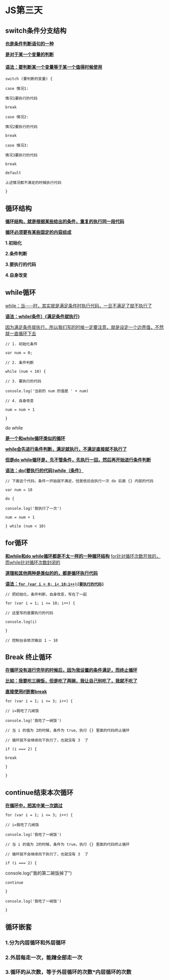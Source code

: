 # JS第三天

## **switch条件分支结构**

<u>**也是条件判断语句的一种**</u>

<u>**是对于某一个变量的判断**</u>

#### <u>**语法：要判断某一个变量等于某一个值得时候使用**</u>

`switch (要判断的变量) { `

`case 情况1: `

`情况1要执行的代码 `

`break`

`case 情况2: `

`情况2要执行的代码 `

`break`

`case 情况3: `

`情况3要执行的代码 `

`break`

`default`

`上述情况都不满足的时候执行代码 `

`}`

## **循环结构**

<u>**循环结构，就是根据某些给出的条件，重复的执行同一段代码**</u>

<u>**循环必须要有某些固定的内容组成**</u>

**1.初始化**

**2.条件判断**

**3.要执行的代码**

**4.自身改变**

## while循环

<u>while：当----时，其实就是满足条件时执行代码，一旦不满足了就不执行了</u>

<u>**语法：while(条件）{满足条件就执行}**</u>

<u>因为满足条件就执行，所以我们写的时候一定要注意，就是设定一个边界值，不然就一直循环下去</u>

`// 1. 初始化条件` 

`var num = 0;` 

`// 2. 条件判断` 

`while (num < 10) {` 

`// 3. 要执行的代码` 

`console.log('当前的 num 的值是 ' + num)` 

`// 4. 自身改变` 

`num = num + 1` 

`}`

do while

<u>**是一个和while循环类似的循环**</u>

<u>**while会先进行条件判断，满足就执行，不满足直接就不执行了**</u>

<u>**但是do while循环是，先不管条件，先执行一回，然后再开始进行条件判断**</u>

<u>**语法：do{要执行的代码}while（条件）**</u>

`// 下面这个代码，条件一开始就不满足，但是依旧会执行一次 do 后面 {} 内部的代码` 

`var num = 10` 

`do {`

`console.log('我执行了一次')` 

`num = num + 1` 

`} while (num < 10)`

##  for循环

<u>**和while和do while循环都是不太一样的一种循环结构**</u>         <u>for针对循环次数开放的，而while针对循环次数封闭的</u>

<u>**道理和其他两种是类似的的，都是循环执行代码**</u>

<u>**语法：`for (var i = 0; i< 10;1++){要执行的代码}`**</u>

`// 把初始化，条件判断，自身改变，写在了一起` 

`for (var i = 1; i <= 10; i++) {` 

`// 这里写的是要执行的代码` 

`console.log(i)` 

`}`

`// 控制台会依次输出 1 ~ 10` 

## Break 终止循环

<u>**在循环没有进行完毕的时候后，因为我设置的条件满足，而终止循环**</u>

<u>**比如：我要吃三碗饭，但是吃了两碗，我让自己别吃了，我就不吃了**</u>

<u>**直接使用if嵌套break**</u>

`for (var i = 1; i <= 3; i++) {` 

`// i=我吃了几碗饭`

`console.log('我吃了一碗饭')` 

`// 当 i 的值为 2的时候，条件为 true，执行 {} 里面的代码终止循环` 

`// 循环就不会继续向下执行了，也就没有 3  了` 

`if (i === 2) {` 

`break` 

`}` 

`}`

## continue结束本次循环

<u>**在循环中，把其中某一次跳过**</u>

`for (var i = 1; i <= 3; i++) {` 

`// i=我吃了几碗饭`

`console.log('我吃了一碗饭')` 

`// 当 i 的值为 2的时候，条件为 true，执行 {} 里面的代码终止循环` 

`// 循环就不会继续向下执行了，也就没有 3  了` 

`if (i === 2) {` 

console.log("我的第二碗饭掉了")

`continue` 

`}` 

`console.log('我吃了一碗饭')`

`}`

## 循环嵌套

### 1.分为内层循环和外层循环

### 2.外层每走一次，能蹭全部走一次

### 3.循环的从次数，等于外层循环的次数*内层循环的次数
